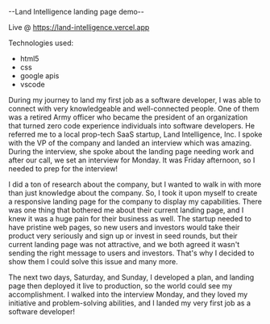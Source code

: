 --Land Intelligence landing page demo--

Live @ https://land-intelligence.vercel.app

Technologies used:

- html5
- css
- google apis
- vscode

During my journey to land my first job as a software developer, I was able to connect with very knowledgeable and well-connected people. One of them was a retired Army officer who became the president of an organization that turned zero code experience individuals into software developers. He referred me to a local prop-tech SaaS startup, Land Intelligence, Inc. I spoke with the VP of the company and landed an interview which was amazing. During the interview, she spoke about the landing page needing work and after our call, we set an interview for Monday. It was Friday afternoon, so I needed to prep for the interview!

I did a ton of research about the company, but I wanted to walk in with more than just knowledge about the company. So, I took it upon myself to create a responsive landing page for the company to display my capabilities. There was one thing that bothered me about their current landing page, and I knew it was a huge pain for their business as well. The startup needed to have pristine web pages, so new users and investors would take their product very seriously and sign up or invest in seed rounds, but their current landing page was not attractive, and we both agreed it wasn't sending the right message to users and investors. That's why I decided to show them I could solve this issue and many more.

The next two days, Saturday, and Sunday, I developed a plan, and landing page then deployed it live to production, so the world could see my accomplishment. I walked into the interview Monday, and they loved my initiative and problem-solving abilities, and I landed my very first job as a software developer!
